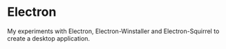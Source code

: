 # Electron
My experiments with Electron, Electron-Winstaller and Electron-Squirrel to create a desktop application.

